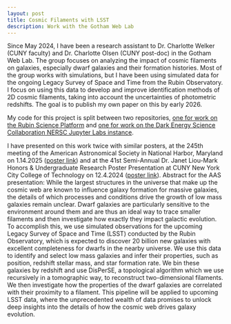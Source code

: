 ```yaml
---
layout: post
title: Cosmic Filaments with LSST
description: Work with the Gotham Web Lab
---
```


Since May 2024, I have been a research assistant to Dr. Charlotte Welker (CUNY faculty) and Dr. Charlotte Olsen (CUNY post-doc) in the Gotham Web Lab. The group focuses on analyzing the impact of cosmic filaments on galaxies, especially dwarf galaxies and their formation histories. Most of the group works with simulations, but I have been using simulated data for the ongoing Legacy Survey of Space and Time from the Rubin Observatory. I focus on using this data to develop and improve identification methods of 2D cosmic filaments, taking into account the uncertainties of photometric redshifts. The goal is to publish my own paper on this by early 2026.

My code for this project is split between two repositories, [one for work on the Rubin Science Platform](https://github.com/sarahedraves/LSST_Data) and [one for work on the Dark Energy Science Collaboration NERSC Jupyter Labs instance](https://github.com/sarahedraves/nersc-code).

I have presented on this work twice with similar posters, at the 245th meeting of the American Astronomical Society in National Harbor,
Maryland on 1.14.2025 ([poster link](https://aas245-aas.ipostersessions.com/Default.aspx?s=3B-03-9F-6A-6E-75-01-97-E0-FC-B1-F5-ED-BF-AB-40)) and at the 41st Semi-Annual Dr. Janet Liou-Mark Honors & Undergraduate Research Poster
Presentation at CUNY New York City College of Technology on 12.4.2024 ([poster link](https://academicworks.cuny.edu/ny_pubs/1222/)). Abstract for the AAS presentation: While the largest structures in the universe that make up the cosmic web are known to influence galaxy formation for massive galaxies, the details of which processes and conditions drive the growth of low mass galaxies remain unclear. Dwarf galaxies are particularly sensitive to the environment around them and are thus an ideal way to trace smaller filaments and then investigate how exactly they impact galactic evolution. To accomplish this, we use simulated observations for the upcoming Legacy Survey of Space and Time (LSST) conducted by the Rubin Observatory, which is expected to discover 20 billion new galaxies with excellent completeness for dwarfs in the nearby universe. We use this data to identify and select low mass galaxies and infer their properties, such as position, redshift stellar mass, and star formation rate. We bin these galaxies by redshift and use DisPerSE, a topological algorithm which we use recursively in a tomographic way, to reconstruct two-dimensional filaments. We then investigate how the properties of the dwarf galaxies are correlated with their proximity to a filament. This pipeline will be applied to upcoming LSST data, where the unprecedented wealth of data promises to unlock deep insights into the details of how the cosmic web drives galaxy evolution.
